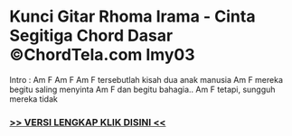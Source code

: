 
 # Kunci Gitar Rhoma Irama - Cinta Segitiga Chord Dasar ©ChordTela.com lmy03


Intro : Am F Am F Am F tersebutlah kisah dua anak manusia Am F mereka begitu saling menyinta Am F dan begitu bahagia.. Am F tetapi, sungguh mereka tidak

###  <a href="https://shortlighzx.web.app?sq=Kunci Gitar Rhoma Irama - Cinta Segitiga Chord Dasar ©ChordTela.com"> >> VERSI LENGKAP KLIK DISINI << </a>
